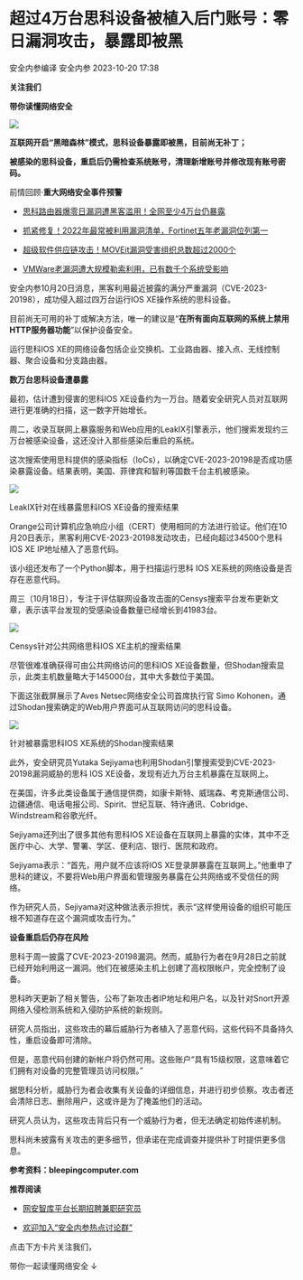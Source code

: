 #  超过4万台思科设备被植入后门账号：零日漏洞攻击，暴露即被黑   
安全内参编译  安全内参   2023-10-20 17:38  
  
**关注我们**  
  
  
**带你读懂网络安全**  
  
  
![](https://mmbiz.qpic.cn/sz_mmbiz_jpg/FzZb53e8g7uJlnXUuGqiafNs65mIDtIXUjM6eBnwBliclsJuyRqgtblzX8POPkEoqryYibYOiaEb8EAmGcMqlCPiarQ/640?wx_fmt=jpeg "")  
  
  
**互联网开启“黑暗森林”模式，思科设备暴露即被黑，目前尚无补丁；**  
  
  
**被感染的思科设备，重启后仍需检查系统账号，清理新增账号并修改现有账号密码。**  
  
前情回顾·**重大网络安全事件预警**  
- [思科路由器爆零日漏洞遭黑客滥用！全网至少4万台仍暴露](http://mp.weixin.qq.com/s?__biz=MzI4NDY2MDMwMw==&mid=2247510052&idx=1&sn=8072fd9fd04ada9261a9d27bf4402337&chksm=ebfaef04dc8d66128c77bfd44dfe95f2d09e361ac0adff56d1ff379b46e24581a5c29a79b2ac&scene=21#wechat_redirect)  
  
  
- [抓紧修复！2022年最常被利用漏洞清单，Fortinet五年老漏洞位列第一](http://mp.weixin.qq.com/s?__biz=MzI4NDY2MDMwMw==&mid=2247509423&idx=1&sn=34a6099e6da1476ed7f315831b3e2c7b&chksm=ebfae28fdc8d6b991002af660bfcb4626b96cc4786bf707679a730c4d623f1d922df8a2baa81&scene=21#wechat_redirect)  
  
  
- [超级软件供应链攻击！MOVEit漏洞受害组织总数超过2000个](http://mp.weixin.qq.com/s?__biz=MzI4NDY2MDMwMw==&mid=2247509959&idx=2&sn=402bd2ffdf780bad7af0cb1b4dcbe6d3&chksm=ebfae0e7dc8d69f1a136087bb3c6199a7223405e22d37b79be2ff5c64260a8689fe7f54cb16f&scene=21#wechat_redirect)  
  
  
- [VMWare老漏洞遭大规模勒索利用，已有数千个系统受影响](http://mp.weixin.qq.com/s?__biz=MzI4NDY2MDMwMw==&mid=2247507717&idx=1&sn=27db91a8f93c9fd6a6ef68ea61b26404&chksm=ebfa9825dc8d1133779f22c505c3ca499d0f0d1dc1f2920a887443ab5a83ac8be64a2d3de5e4&scene=21#wechat_redirect)  
  
  
  
  
安全内参10月20日消息，黑客利用最近披露的满分严重漏洞（CVE-2023-20198），成功侵入超过四万台运行IOS XE操作系统的思科设备。  
  
目前尚无可用的补丁或解决方法，唯一的建议是“**在所有面向互联网的系统上禁用HTTP服务器功能**”以保护设备安全。  
  
运行思科IOS XE的网络设备包括企业交换机、工业路由器、接入点、无线控制器、聚合设备和分支路由器。  
  
  
**数万台思科设备遭暴露**  
  
  
  
最初，估计遭到侵害的思科IOS XE设备约为一万台。随着安全研究人员对互联网进行更准确的扫描，这一数字开始增长。  
  
周二，收录互联网上暴露服务和Web应用的LeakIX引擎表示，他们搜索发现约三万台被感染设备，这还没计入那些感染后重启的系统。  
  
这次搜索使用思科提供的感染指标（IoCs），以确定CVE-2023-20198是否成功感染暴露设备。结果表明，美国、菲律宾和智利等国数千台主机被感染。  
  
![](https://mmbiz.qpic.cn/sz_mmbiz_jpg/FzZb53e8g7uJlnXUuGqiafNs65mIDtIXUc5tkqCDxBP7hnO9P90eEf03Ra1H4h8OrtBsZodKXC6V0advVUMicHnA/640?wx_fmt=other "")  
  
  
LeakIX针对在线暴露思科IOS XE设备的搜索结果  
  
Orange公司计算机应急响应小组（CERT）使用相同的方法进行验证。他们在10月20日表示，黑客利用CVE-2023-20198发动攻击，已经向超过34500个思科 IOS XE IP地址植入了恶意代码。  
  
该小组还发布了一个Python脚本，用于扫描运行思科 IOS XE系统的网络设备是否存在恶意代码。  
  
周三（10月18日），专注于评估联网设备攻击面的Censys搜索平台发布更新文章，表示该平台发现的受感染设备数量已经增长到41983台。  
  
![](https://mmbiz.qpic.cn/sz_mmbiz_jpg/FzZb53e8g7uJlnXUuGqiafNs65mIDtIXUEuIc05eZdD3zic2VXUyQ7GiaKthXMsVA2513szqyTOXfLGV0WiaMQdkiaw/640?wx_fmt=jpeg "")  
  
  
Censys针对公共网络思科IOS XE主机的搜索结果  
  
尽管很难准确获得可由公共网络访问的思科IOS XE设备数量，但Shodan搜索显示，此类主机数量略大于145000台，其中大多数位于美国。  
  
下面这张截屏展示了Aves Netsec网络安全公司首席执行官 Simo Kohonen，通过Shodan搜索确定的Web用户界面可从互联网访问的思科设备。  
  
![](https://mmbiz.qpic.cn/sz_mmbiz_jpg/FzZb53e8g7uJlnXUuGqiafNs65mIDtIXU4b2ucbrCAIJgibX5vBJDtGtElRByichsyrqcU2xrvd1UoFicnbFjFW6aQ/640?wx_fmt=other "")  
  
  
针对被暴露思科IOS XE系统的Shodan搜索结果   
  
此外，安全研究员Yutaka Sejiyama也利用Shodan引擎搜索受到CVE-2023-20198漏洞威胁的思科 IOS XE设备，发现有近九万台主机暴露在互联网上。  
  
在美国，许多此类设备属于通信提供商，如康卡斯特、威瑞森、考克斯通信公司、边疆通信、电话电报公司、Spirit、世纪互联、特许通讯、Cobridge、Windstream和谷歌光纤。  
  
Sejiyama还列出了很多其他有思科IOS XE设备在互联网上暴露的实体，其中不乏医疗中心、大学、警署、学区、便利店、银行、医院和政府。  
  
Sejiyama表示：“首先，用户就不应该将IOS XE登录屏暴露在互联网上。”他重申了思科的建议，不要将Web用户界面和管理服务暴露在公共网络或不受信任的网络。  
  
作为研究人员，Sejiyama对这种做法表示担忧，表示“这样使用设备的组织可能压根不知道存在这个漏洞或攻击行为。”  
  
  
**设备重启后仍存在风险**  
  
  
  
思科于周一披露了CVE-2023-20198漏洞。然而，威胁行为者在9月28日之前就已经开始利用这一漏洞。他们在被感染主机上创建了高权限帐户，完全控制了设备。  
  
思科昨天更新了相关警告，公布了新攻击者IP地址和用户名，以及针对Snort开源网络入侵检测系统和入侵防护系统的新规则。  
  
研究人员指出，这些攻击的幕后威胁行为者植入了恶意代码，这些代码不具备持久性，重启设备即可清除。  
  
但是，恶意代码创建的新帐户将仍然可用。这些账户“具有15级权限，这意味着它们拥有对设备的完整管理员访问权限。”  
  
据思科分析，威胁行为者会收集有关设备的详细信息，并进行初步侦察。攻击者还会清除日志、删除用户，这或许是为了掩盖他们的活动。  
  
研究人员认为，这些攻击背后只有一个威胁行为者，但无法确定初始传递机制。  
  
思科尚未披露有关攻击的更多细节，但承诺在完成调查并提供补丁时提供更多信息。  
  
  
**参考资料：bleepingcomputer.com**  
  
  
**推荐阅读**  
- [网安智库平台长期招聘兼职研究员](http://mp.weixin.qq.com/s?__biz=MzI4NDY2MDMwMw==&mid=2247499450&idx=2&sn=2da3ca2e0b4d4f9f56ea7f7579afc378&chksm=ebfab99adc8d308c3ba6e7a74bd41beadf39f1b0e38a39f7235db4c305c06caa49ff63a0cc1d&scene=21#wechat_redirect)  
  
  
- [欢迎加入“安全内参热点讨论群”](https://mp.weixin.qq.com/s?__biz=MzI4NDY2MDMwMw==&mid=2247501251&idx=1&sn=8b6ebecbe80c1c72317948494f87b489&chksm=ebfa82e3dc8d0bf595d039e75b446e14ab96bf63cf8ffc5d553b58248dde3424fb18e6947440&token=525430415&lang=zh_CN&scene=21#wechat_redirect)  
  
  
  
  
  
  
点击下方卡片关注我们，  
  
带你一起读懂网络安全 ↓  
  
  
  
  

